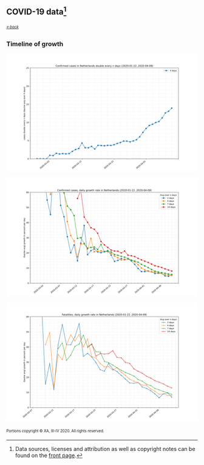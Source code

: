 ## COVID-19 data[^1]
<sub><sup>[*←back*](tl-cases-rates.md)</sup></sub>

### Timeline of growth

![(average) confirmed doubling days timeline](./assets/images/tl-doubles-confirmed-Netherlands.svg)

![(average) confirmed rates timeline](./assets/images/tl-rates-confirmed-Netherlands.svg)

![(average) deaths rates timeline](./assets/images/tl-rates-deaths-Netherlands.svg)



<sup><sub>Portions copyright © XA, III-IV 2020. All rights reserved.</sub></sup>

[^1]: Data sources, licenses and attribution as well as copyright notes can be found on the [front page][main].

[main]: ./ "Data sources, licenses and attribution, copyright notes"

